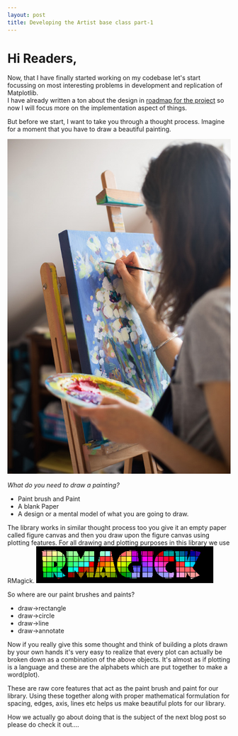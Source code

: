 ```yaml
---
layout: post
title: Developing the Artist base class part-1
---
```


# Hi Readers, 
Now, that I have finally started working on my codebase let's start focussing on
most interesting problems in development and replication of Matplotlib.  
I have already written a ton about the design in [roadmap for the project](https://docs.google.com/document/d/1t7jJKMaPjFI7pbjfMSG7eh6YmqqIE0qEoXXqsxROlYs/edit)
so now I will focus more on the implementation aspect of things.

But before we start, I want to take you through a thought process. Imagine for a moment
that you have to draw a beautiful painting.

![webjeda hagura jekyll theme](https://raw.githubusercontent.com/Arafatk/hagura/gh-pages/images/4.jpeg)

*What do you need to draw a painting?*
* Paint brush and Paint  
* A blank Paper
* A design or a mental model of what you are going to draw.

The library works in similar thought process too you give it an empty paper
called figure canvas and then you draw upon the figure canvas using plotting
features. For all drawing and plotting purposes in this library we use RMagick.
![webjeda hagura jekyll theme](https://raw.githubusercontent.com/Arafatk/hagura/gh-pages/images/5.gif)

So where are our paint brushes and paints?
* draw->rectangle
* draw->circle
* draw->line
* draw->annotate

Now if you really give this some thought and think of building a plots drawn by
your own hands it's very easy to realize that every plot can actually be broken
down as a combination of the above objects. It's almost as if plotting is a
language and these are the alphabets which are put together to make a word(plot).

These are raw core features that act as the paint brush and paint for our library.
Using these together along with proper mathematical formulation for spacing,
edges, axis, lines etc helps us make beautiful plots for our library.

How we actually go about doing that is the subject of the next blog post
so please do check it out....
